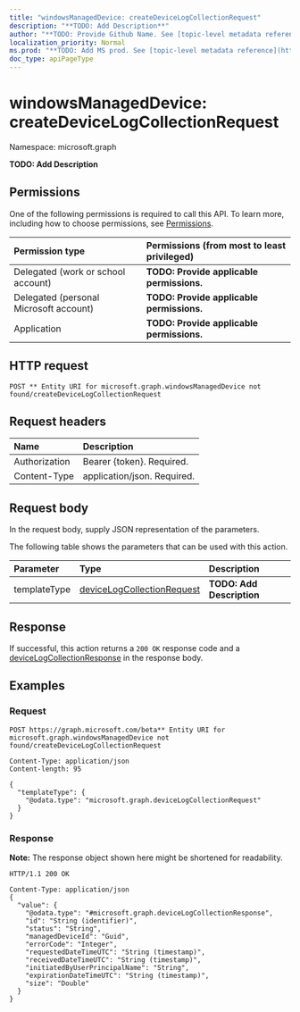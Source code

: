 ```yaml
---
title: "windowsManagedDevice: createDeviceLogCollectionRequest"
description: "**TODO: Add Description**"
author: "**TODO: Provide Github Name. See [topic-level metadata reference](https://msgo.azurewebsites.net/add/document/guidelines/metadata.html#topic-level-metadata)**"
localization_priority: Normal
ms.prod: "**TODO: Add MS prod. See [topic-level metadata reference](https://msgo.azurewebsites.net/add/document/guidelines/metadata.html#topic-level-metadata)**"
doc_type: apiPageType
---
```


# windowsManagedDevice: createDeviceLogCollectionRequest
Namespace: microsoft.graph

**TODO: Add Description**

## Permissions
One of the following permissions is required to call this API. To learn more, including how to choose permissions, see [Permissions](/graph/permissions-reference).

|Permission type|Permissions (from most to least privileged)|
|:---|:---|
|Delegated (work or school account)|**TODO: Provide applicable permissions.**|
|Delegated (personal Microsoft account)|**TODO: Provide applicable permissions.**|
|Application|**TODO: Provide applicable permissions.**|

## HTTP request

<!-- {
  "blockType": "ignored"
}
-->
``` http
POST ** Entity URI for microsoft.graph.windowsManagedDevice not found/createDeviceLogCollectionRequest
```

## Request headers
|Name|Description|
|:---|:---|
|Authorization|Bearer {token}. Required.|
|Content-Type|application/json. Required.|

## Request body
In the request body, supply JSON representation of the parameters.

The following table shows the parameters that can be used with this action.

|Parameter|Type|Description|
|:---|:---|:---|
|templateType|[deviceLogCollectionRequest](../resources/intune-devicelogcollectionrequest.md)|**TODO: Add Description**|



## Response

If successful, this action returns a `200 OK` response code and a [deviceLogCollectionResponse](../resources/intune-devicelogcollectionresponse.md) in the response body.

## Examples

### Request
<!-- {
  "blockType": "request",
  "name": "windowsmanageddevice_createdevicelogcollectionrequest"
}
-->
``` http
POST https://graph.microsoft.com/beta** Entity URI for microsoft.graph.windowsManagedDevice not found/createDeviceLogCollectionRequest

Content-Type: application/json
Content-length: 95

{
  "templateType": {
    "@odata.type": "microsoft.graph.deviceLogCollectionRequest"
  }
}
```


### Response
**Note:** The response object shown here might be shortened for readability.
<!-- {
  "blockType": "response",
  "truncated": true,
  "@odata.type": "microsoft.graph.deviceLogCollectionResponse"
}
-->
``` http
HTTP/1.1 200 OK

Content-Type: application/json
{
  "value": {
    "@odata.type": "#microsoft.graph.deviceLogCollectionResponse",
    "id": "String (identifier)",
    "status": "String",
    "managedDeviceId": "Guid",
    "errorCode": "Integer",
    "requestedDateTimeUTC": "String (timestamp)",
    "receivedDateTimeUTC": "String (timestamp)",
    "initiatedByUserPrincipalName": "String",
    "expirationDateTimeUTC": "String (timestamp)",
    "size": "Double"
  }
}
```

